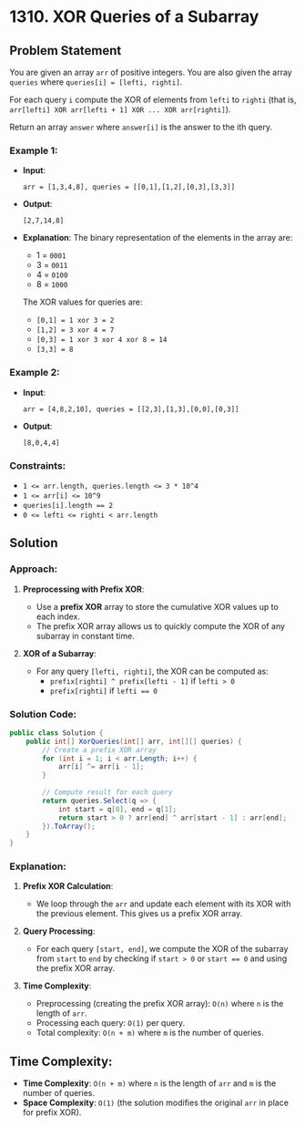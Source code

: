 # 1310. XOR Queries of a Subarray

## Problem Statement

You are given an array `arr` of positive integers. You are also given the array `queries` where `queries[i] = [lefti, righti]`.

For each query `i` compute the XOR of elements from `lefti` to `righti` (that is, `arr[lefti] XOR arr[lefti + 1] XOR ... XOR arr[righti]`).

Return an array `answer` where `answer[i]` is the answer to the ith query.

### Example 1:

- **Input**: 
  ```plaintext
  arr = [1,3,4,8], queries = [[0,1],[1,2],[0,3],[3,3]]
  ```
- **Output**: 
  ```plaintext
  [2,7,14,8]
  ```
- **Explanation**:
  The binary representation of the elements in the array are:
  - 1 = `0001`
  - 3 = `0011`
  - 4 = `0100`
  - 8 = `1000`
  
  The XOR values for queries are:
  - `[0,1] = 1 xor 3 = 2`
  - `[1,2] = 3 xor 4 = 7`
  - `[0,3] = 1 xor 3 xor 4 xor 8 = 14`
  - `[3,3] = 8`

### Example 2:

- **Input**: 
  ```plaintext
  arr = [4,8,2,10], queries = [[2,3],[1,3],[0,0],[0,3]]
  ```
- **Output**: 
  ```plaintext
  [8,0,4,4]
  ```

### Constraints:

- `1 <= arr.length, queries.length <= 3 * 10^4`
- `1 <= arr[i] <= 10^9`
- `queries[i].length == 2`
- `0 <= lefti <= righti < arr.length`

## Solution

### Approach:

1. **Preprocessing with Prefix XOR**:
   - Use a **prefix XOR** array to store the cumulative XOR values up to each index.
   - The prefix XOR array allows us to quickly compute the XOR of any subarray in constant time.

2. **XOR of a Subarray**:
   - For any query `[lefti, righti]`, the XOR can be computed as:
     - `prefix[righti] ^ prefix[lefti - 1]` if `lefti > 0`
     - `prefix[righti]` if `lefti == 0`

### Solution Code:

```csharp
public class Solution {
    public int[] XorQueries(int[] arr, int[][] queries) {
        // Create a prefix XOR array
        for (int i = 1; i < arr.Length; i++) {
            arr[i] ^= arr[i - 1];
        }
        
        // Compute result for each query
        return queries.Select(q => {
            int start = q[0], end = q[1];
            return start > 0 ? arr[end] ^ arr[start - 1] : arr[end];
        }).ToArray();
    }
}
```

### Explanation:

1. **Prefix XOR Calculation**:
   - We loop through the `arr` and update each element with its XOR with the previous element. This gives us a prefix XOR array.

2. **Query Processing**:
   - For each query `[start, end]`, we compute the XOR of the subarray from `start` to `end` by checking if `start > 0` or `start == 0` and using the prefix XOR array.

3. **Time Complexity**:
   - Preprocessing (creating the prefix XOR array): `O(n)` where `n` is the length of `arr`.
   - Processing each query: `O(1)` per query.
   - Total complexity: `O(n + m)` where `m` is the number of queries.

## Time Complexity:

- **Time Complexity**: `O(n + m)` where `n` is the length of `arr` and `m` is the number of queries.
- **Space Complexity**: `O(1)` (the solution modifies the original `arr` in place for prefix XOR).

